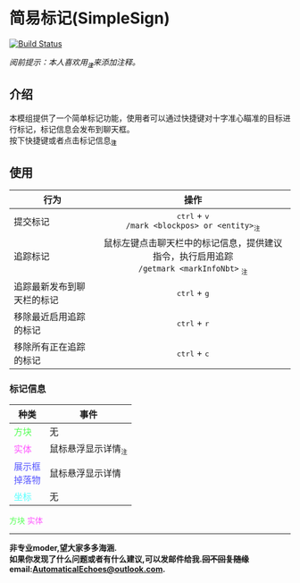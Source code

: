 # 简易标记(SimpleSign)
[![Build Status](https://img.shields.io/badge/MinecraftForge-1.19.x-brightgreen)](https://github.com/MinecraftForge/MinecraftForge?branch=1.20.x)

_阅前提示：本人喜欢用<sub title="如果影响你观看就先给你道个歉啦！>-<" >**`注`**</sub>来添加注释。_
## 介绍

本模组提供了一个简单标记功能，使用者可以通过快捷键对十字准心瞄准的目标进行标记，标记信息会发布到聊天框。  
按下快捷键或者点击标记信息<sub title="点击标记信息提供的是建议指令，因为本质上是指令模组，点击完提交即可" >**`注`**</sub>

## 使用

|行为|操作|
|---|:---:|
|提交标记|<kbd>ctrl</kbd> + <kbd>v</kbd> <br> `/mark <blockpos> or <entity>`<sub title="实体目标选项唯一，但原版提供的建议选项含有多目标选项，使用这些选项并不会执行" >`注`</sub>|
|追踪标记|鼠标左键点击聊天栏中的标记信息，提供建议指令，执行启用追踪 <br> `/getmark <markInfoNbt>` <sub title="不建议手写，因为是NBT" >`注`</sub>|
|追踪最新发布到聊天栏的标记|<kbd>ctrl</kbd> + <kbd>g</kbd>|
|移除最近启用追踪的标记|<kbd>ctrl</kbd> + <kbd>r</kbd>|
|移除所有正在追踪的标记|<kbd>ctrl</kbd> + <kbd>c</kbd>|

### 标记信息
|种类|事件|
|---|---|
|<font color=#55FF55>方块</font>|无|
|<font color=#FF55FF>实体</font>|鼠标悬浮显示详情<sub title="Mojang加入了这个功能，但是现在的显示非常单调，而且有bug，功能启动也是只在配置文件中，很隐秘，期待后续" >`注`</sub>|
|<font color=#5555FF>展示框 <br> 掉落物</font>|鼠标悬浮显示详情|
|<font color=#55FFFF>坐标</font>|无|  
  
<font color=#55FF55>方块</font>
<font color=#FF55FF>实体</font>

___
**非专业moder,望大家多多海涵.  
如果你发现了什么问题或者有什么建议,可以发邮件给我.~~回不回复随缘~~  
email:AutomaticalEchoes@outlook.com.**
